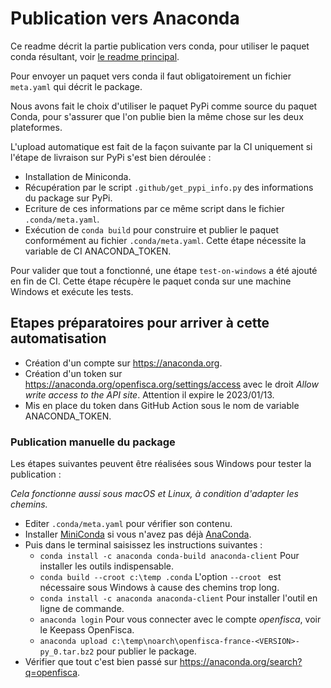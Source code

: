 # Publication vers Anaconda

Ce readme décrit la partie publication vers conda, pour utiliser le paquet conda résultant, voir [le readme principal](https://github.com/openfisca/openfisca-france/tree/publish-to-conda#installez-un-environnement-virtuel-avec-conda).

Pour envoyer un paquet vers conda il faut obligatoirement un fichier `meta.yaml` qui décrit le package.

Nous avons fait le choix d'utiliser le paquet PyPi comme source du paquet Conda, pour s'assurer que l'on publie bien la même chose sur les deux plateformes.

L'upload automatique est fait de la façon suivante par la CI uniquement si l'étape de livraison sur PyPi s'est bien déroulée :
- Installation de Miniconda.
- Récupération par le script `.github/get_pypi_info.py` des informations du package sur PyPi.
- Ecriture de ces informations par ce même script dans le fichier `.conda/meta.yaml`.
- Exécution de `conda build` pour construire et publier le paquet conformément au fichier `.conda/meta.yaml`. Cette étape nécessite la variable de CI ANACONDA_TOKEN.

Pour valider que tout a fonctionné, une étape `test-on-windows` a été ajouté en fin de CI. Cette étape récupère le paquet conda sur une machine Windows et exécute les tests.

## Etapes préparatoires pour arriver à cette automatisation

- Création d'un compte sur https://anaconda.org.
- Création d'un token sur https://anaconda.org/openfisca.org/settings/access avec le droit _Allow write access to the API site_. Attention il expire le 2023/01/13.
- Mis en place du token dans GitHub Action sous le nom de variable ANACONDA_TOKEN.

### Publication manuelle du package

Les étapes suivantes peuvent être réalisées sous Windows pour tester la publication :

_Cela fonctionne aussi sous macOS et Linux, à condition d'adapter les chemins._

- Editer `.conda/meta.yaml` pour vérifier son contenu.
- Installer [MiniConda](https://docs.conda.io/projects/conda/en/latest/user-guide/install/windows.html) si vous n'avez pas déjà [AnaConda](https://www.anaconda.com/products/individual).
- Puis dans le terminal saisissez les instructions suivantes : 
    - `conda install -c anaconda conda-build anaconda-client` Pour installer les outils indispensable.
    - `conda build --croot c:\temp .conda` L'option `--croot ` est nécessaire sous Windows à cause des chemins trop long.
    - `conda install -c anaconda anaconda-client` Pour installer l'outil en ligne de commande.
    - `anaconda login` Pour vous connecter avec le compte _openfisca_, voir le Keepass OpenFisca.
    - `anaconda upload c:\temp\noarch\openfisca-france-<VERSION>-py_0.tar.bz2` pour publier le package.
- Vérifier que tout c'est bien passé sur https://anaconda.org/search?q=openfisca.
